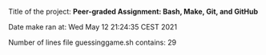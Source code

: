 Title of the project: __Peer-graded Assignment: Bash, Make, Git, and GitHub__

Date make ran at:
Wed May  12 21:24:35 CEST 2021

Number of lines file guessinggame.sh contains:
      29
